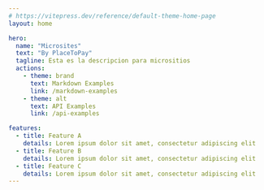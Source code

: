 ```yaml
---
# https://vitepress.dev/reference/default-theme-home-page
layout: home

hero:
  name: "Microsites"
  text: "By PlaceToPay"
  tagline: Esta es la descripcion para micrositios
  actions:
    - theme: brand
      text: Markdown Examples
      link: /markdown-examples
    - theme: alt
      text: API Examples
      link: /api-examples

features:
  - title: Feature A
    details: Lorem ipsum dolor sit amet, consectetur adipiscing elit
  - title: Feature B
    details: Lorem ipsum dolor sit amet, consectetur adipiscing elit
  - title: Feature C
    details: Lorem ipsum dolor sit amet, consectetur adipiscing elit
---
```



